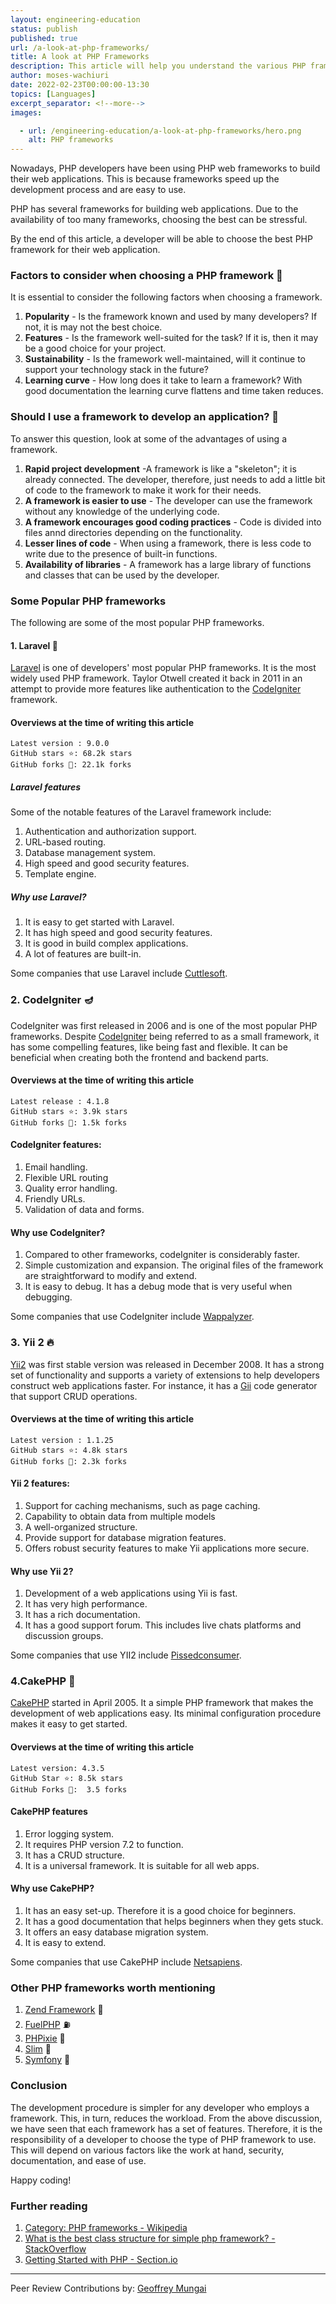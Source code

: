 ```yaml
---
layout: engineering-education
status: publish
published: true
url: /a-look-at-php-frameworks/
title: A look at PHP Frameworks
description: This article will help you understand the various PHP frameworks and their features. It will also help you choose the right framework for your project.
author: moses-wachiuri
date: 2022-02-23T00:00:00-13:30
topics: [Languages]
excerpt_separator: <!--more-->
images:

  - url: /engineering-education/a-look-at-php-frameworks/hero.png
    alt: PHP frameworks
---
```

Nowadays, PHP developers have been using PHP web frameworks to build their web applications. This is because frameworks speed up the development process and are easy to use.
<!--more-->
PHP has several frameworks for building web applications. Due to the availability of too many frameworks, choosing the best can be  stressful.

By the end of this article, a developer will be able to choose the best PHP framework for their web application.

### Factors to consider when choosing a PHP framework 🤔
It is essential to consider the following factors when choosing a framework.

1. **Popularity** - Is the framework known and used by many developers? If not, it is may not the best choice.
2. **Features** - Is the framework well-suited for the task? If it is, then it may be a good choice for your project.
3. **Sustainability** - Is the framework well-maintained, will it continue to support your technology stack in the future?
4. **Learning curve** - How long does it take to learn a framework? With good documentation the learning curve flattens and time taken reduces.

### Should I use a framework to develop an application? 🤷
To answer this question, look at some of the advantages of using a framework.

1. **Rapid project development** -A framework is like a "skeleton"; it is already connected. The developer, therefore, just needs to add a little bit of code to the framework to make it work for their needs.
2. **A framework is easier to use** - The developer can use the framework without any knowledge of the underlying code.
3. **A framework encourages good coding practices** - Code is divided into files annd directories depending on the functionality.
4. **Lesser lines of code** - When using a framework, there is less code to write due to the presence of built-in functions.
5. **Availability of libraries** - A framework has a large library of functions and classes that can be used by the developer.

### Some Popular PHP frameworks
The following are some of the most popular PHP frameworks.

#### 1. Laravel 🚀
[Laravel](https://laravel.com/) is one of developers' most popular PHP frameworks. It is the most widely used PHP framework. Taylor Otwell created it back in 2011 in an attempt to provide more features like authentication to the [CodeIgniter](https://codeigniter.com/) framework.

#### Overviews at the time of writing this article
```
Latest version : 9.0.0
GitHub stars ⭐: 68.2k stars
GitHub forks 🍴: 22.1k forks
```

##### Laravel features
Some of the notable features of the Laravel framework include:

1. Authentication and authorization support.
2. URL-based routing.
3. Database management system.
4. High speed and good security features.
5. Template engine.

##### Why use Laravel?
1. It is easy to get started with Laravel.
2. It has high speed and good security features.
3. It is good in build complex applications.
4. A lot of features are built-in.

Some companies that use Laravel include [Cuttlesoft](https://cuttlesoft.com).

### 2. CodeIgniter 🪔
CodeIgniter was first released in 2006 and is one of the most popular PHP frameworks. Despite [CodeIgniter](https://codeigniter.com/) being referred to as a small framework, it has some compelling features, like being fast and flexible. It can be beneficial when creating both the frontend and backend parts.

#### Overviews at the time of writing this article
```
Latest release : 4.1.8
GitHub stars ⭐: 3.9k stars
GitHub forks 🍴: 1.5k forks
```

#### CodeIgniter features:
1. Email handling.
2. Flexible URL routing
3. Quality error handling.
4. Friendly URLs.
5. Validation of data and forms.

#### Why use CodeIgniter?
1. Compared to other frameworks, codeIgniter is considerably faster. 
3. Simple customization and expansion. The original files of the framework are straightforward to modify and extend.
4. It is easy to debug. It has a debug mode that is very useful when debugging.

Some companies that use CodeIgniter include [Wappalyzer](https://www.wappalyzer.com/).

### 3. Yii 2 🔥
[Yii2](https://www.yiiframework.com) was first stable version was released in December 2008. It has a strong set of functionality and supports a variety of extensions to help developers construct web applications faster. For instance, it has a [Gii](https://www.yiiframework.com/doc/guide/2.0/en/start-gii) code generator that support CRUD operations.

#### Overviews at the time of writing this article
```
Latest version : 1.1.25
GitHub stars ⭐: 4.8k stars
GitHub forks 🍴: 2.3k forks
```

#### Yii 2 features:
1. Support for caching mechanisms, such as page caching.
2. Capability to obtain data from multiple models
3. A well-organized structure.
4. Provide support for database migration features.
5. Offers robust security features to make Yii applications more secure.

#### Why use Yii 2?
1. Development of a web applications using Yii is fast.
2. It has very high performance.
3. It has a rich documentation.
4. It has a good support forum. This includes live chats platforms and discussion groups.

Some companies that use YII2 include [Pissedconsumer](https://www.pissedconsumer.com).

### 4.CakePHP 🍰
[CakePHP](https://cakephp.org/) started in April 2005. It a simple PHP framework that makes the development of web applications easy. Its minimal configuration procedure makes it easy to get started.

#### Overviews at the time of writing this article
```
Latest version: 4.3.5
GitHub Star ⭐: 8.5k stars
GitHub Forks 🍴:  3.5 forks
```

#### CakePHP features
1. Error logging system.
2. It requires PHP version 7.2 to function.
3. It has a CRUD structure.
4. It is a universal framework. It is suitable for all web apps.

#### Why use CakePHP?
1. It has an easy set-up. Therefore it is a good choice for beginners.
2. It has a good documentation that helps beginners when they gets stuck.
3. It offers an easy database migration system.
4. It is easy to extend.

Some companies that use CakePHP include [Netsapiens](https://enlyft.com/tech/company/netsapiens.com).

### Other PHP frameworks worth mentioning
1. [Zend Framework](github.com/zendframework/zendframework) 🥨
2. [FuelPHP](https://github.com/fuelphp/fuelphp) ⛽️
3. [PHPixie](https://github.com/PHPixie/Framework) 🧚
4. [Slim](https://github.com/slimphp/Slim) 📏
5. [Symfony](https://github.com/symfony/symfony) 🕺

### Conclusion
The development procedure is simpler for any developer who employs a framework. This, in turn, reduces the workload. From the above discussion, we have seen that each framework has a set of features. Therefore, it is the responsibility of a developer to choose the type of PHP framework to use. This will depend on various factors like the work at hand, security, documentation, and ease of use.

Happy coding!

### Further reading
1. [Category: PHP frameworks - Wikipedia](https://en.wikipedia.org/wiki/Category:PHP_frameworks)
2. [What is the best class structure for simple php framework? - StackOverflow](https://stackoverflow.com/questions/794946/what-is-the-best-class-structure-for-simple-php-framework/794992#794992)
3. [Getting Started with PHP - Section.io](https://www.section.io/engineering-education/introduction-to-php/)

---
Peer Review Contributions by: [Geoffrey Mungai](/engineering-education/authors/geoffrey-mungai/)
